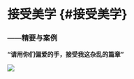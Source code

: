 # 接受美学 {#接受美学}

### ——精要与案例

**“请用你们偏爱的手，接受我这杂乱的篇章”**

![](https://upload.wikimedia.org/wikipedia/commons/thumb/4/45/Pushkin_Signature.svg/194px-Pushkin_Signature.svg.png)

